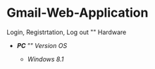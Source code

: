# Gmail-Web-Application
Login, Registrtation, Log out
"" Hardware
- <strong><em>PC <em/></strong>
  "" Version OS
  - <em>Windows 8.1<em/>
  
  
